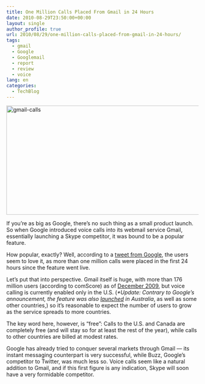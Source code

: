 ```yaml
---
title: One Million Calls Placed From Gmail in 24 Hours
date: 2010-08-29T23:50:00+00:00
layout: single
author_profile: true
url: 2010/08/29/one-million-calls-placed-from-gmail-in-24-hours/
tags:
  - gmail
  - Google
  - Googlemail
  - report
  - review
  - voice
lang: en
categories: 
  - TechBlog
---
```

[<img title="gmail-calls" border="0" alt="gmail-calls" src="http://lh4.ggpht.com/_vaUVXcmC3OI/THrrRc8MLsI/AAAAAAAACbk/wy7ztuwl7es/gmail-calls_thumb%5B2%5D.jpg?imgmax=800" width="521" height="286" />](http://lh5.ggpht.com/_vaUVXcmC3OI/THrrMIY-MrI/AAAAAAAACbg/LJeUiGmU5Jc/s1600-h/gmail-calls%5B2%5D.jpg)

If you’re as big as Google, there’s no such thing as a small product launch. So when Google introduced voice calls into its webmail service Gmail, essentially launching a Skype competitor, it was bound to be a popular feature.

How popular, exactly? Well, according to a [tweet from Google](https://twitter.com/google/status/22199802288), the users seem to love it, as more than one million calls were placed in the first 24 hours since the feature went live.

Let’s put that into perspective. Gmail itself is huge, with more than 176 million users (according to comScore) as of [December 2009](http://online.wsj.com/article/NA_WSJ_PUB:SB10001424052748703630404575053480962942848.html), but voice calling is currently enabled only in the U.S. (_*Update: Contrary to Google’s announcement, the feature was also [launched](http://www.news.com.au/technology/google-gifts-aussies-with-free-us-calls/story-e6frfro0-1225910897786) in Australia_, as well as some other countries,) so it’s reasonable to expect the number of users to grow as the service spreads to more countries.

The key word here, however, is “free”: Calls to the U.S. and Canada are completely free (and will stay so for at least the rest of the year), while calls to other countries are billed at modest rates.

Google has already tried to conquer several markets through Gmail — its instant messaging counterpart is very successful, while Buzz, Google’s competitor to Twitter, was much less so. Voice calls seem like a natural addition to Gmail, and if this first figure is any indication, Skype will soon have a very formidable competitor.